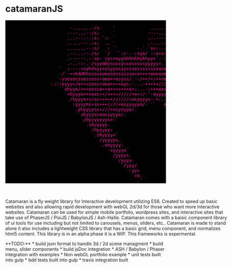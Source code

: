 catamaranJS
=============
<pre style="background:#000; color:#FA0F9E">

                        -.......-/s-    `             .........----+s:                               
                       ----...--/s:     `            ----....-.-../s:                               
                       ...---.-.:s: `:- `            .-.-----..--./s:                               
                       .....---.:s:  .. `            .-...-------./s:                               
                       .......--:s/   : ``       -.` `s+:-.-...---/s:                               
                       .--...---/s/  `/  ``:/-.-:syo/ ::o+o:....--/s:                               
                       .------.--so- sys+oyyhhhhhhyhhyy+`.-:-.-..-/s:                               
                       .-..-:-.-/syyddyssssyssosssssyyyyy+. .:-.--/s:                               
                    `  :---:+syhdsyysssyyosyysssosssssssoooo/..:-:/s:                               
                    -/`-++hddhhssssoooososssssso+o++++oooooooso-.:/s:                               
                    -ysososssossoss+ooo++osyss/.-:/++/+/++ooo++oooos:                               
                 .:::oyyy+/o++ssoss+ooo++++oys:-...-+++++///++oooosso-                              
                    ``ohyyo/+++oosso++o+++++++o+:...-:+++oossyyyyyyyyyo-                            
                       +hyyyo+++oss++/++++/////+o+//-`-oyyyyyyo::sdddyyys/.                         
                        /hyyys++/ss+++++//////+osyyyys--+:..s+    `/yyyyyyyo-                       
                         :yyyyhs+ss+++////+osyyyyyo/-```   oo`       ./yyyyyys/`                    
                          .yhyyyyss+///+ssysyyo/.          ``           ./syyyyy+.`                 
                           `shyyyssoosyyyyo/.                              ./syyyyo:`               
                             /hyyyyyyys+:`                                    `:syyys/`             
                              .shyyyyy-                                          `/shyy.            
                                /hyyyyy:                                            `:o.            
                                 .shyyyy+`                                                          
                                   /yyyyys.                                                         
                                    .ohyyyy:                                                        
                                      -syyyyo`                                                      
                                        /yyyys.                                                     
                                         `/yyys-                                                    
                                           `/yyy/                                                   
                                              :yy+                                                  
                                               `+h.                                                 
                                                 .`                                                                                                                                    
</pre>
<div style="float:left; width:700px; margin-top:20px;">
  <p>Catamaran is a fly weight library for Interactive development utilizing ES6. Created to speed up basic websites and also allowing rapid development with webGL 2d/3d for those who want more interactive websites. Catamaran can be used for simple mobile portfolio, wordpress sites, and interactive sites that take use of PhaserJS / PixiJS / BabylonJS / Ash-HaXe.  Catamaran comes with a baisic component library of ui tools for use including but not limited to carousels, menus, sliders, etc.. Catamaran is made to stand alone it also includes a lightweight CSS library that has a basic grid, menu component, and normalizes html5 content.  This library is in an alpha phase it is a WIP. This frameworks is expermental.
   </p>

</div>
**TODO:**
* build json format to handle 3d / 2d scene managment
* build menu, slider components
* build jsDoc integration 
* ASH / Babylon / Phaser integration with examples
* Non webGL portfolio example 
* unit tests built into gulp
* bdd tests built into gulp
* travis integration built
